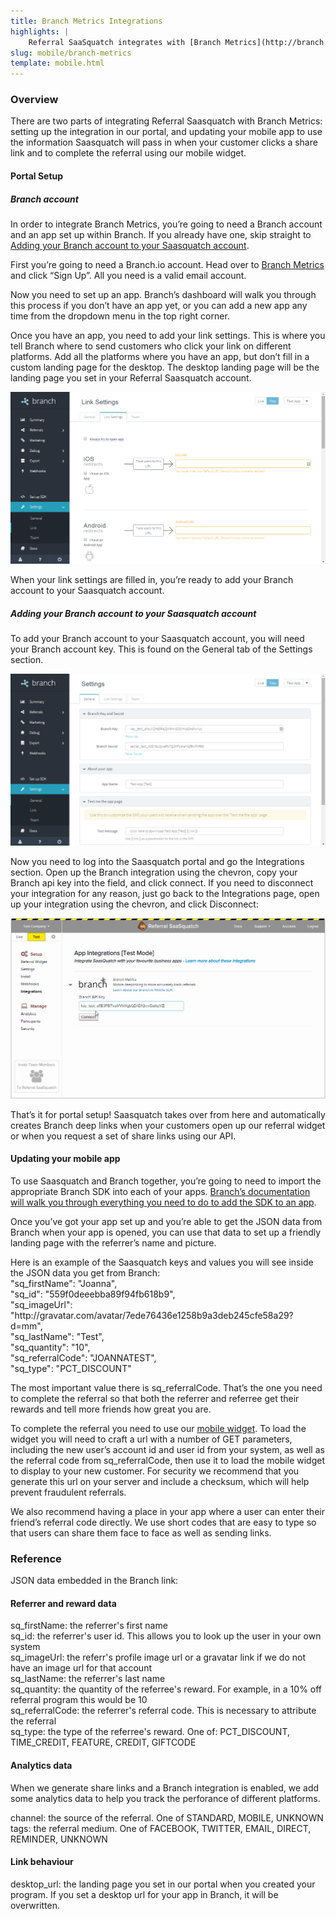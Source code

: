 ```yaml
---
title: Branch Metrics Integrations
highlights: |
    Referral SaaSquatch integrates with [Branch Metrics](http://branch.io) to provide additional attribution, personalization and analytics by using Branch's deep links.
slug: mobile/branch-metrics
template: mobile.html
---
```


### Overview

There are two parts of integrating Referral Saasquatch with Branch Metrics: setting up the integration in our portal, and updating your mobile app to use the information Saasquatch will pass in when your customer clicks a share link and to complete the referral using our mobile widget.

#### Portal Setup

##### Branch account

In order to integrate Branch Metrics, you’re going to need a Branch account and an app set up within Branch. If you already have one, skip straight to [Adding your Branch account to your Saasquatch account](#saasquatchAccount).

First you’re going to need a Branch.io account. Head over to [Branch Metrics](https://branch.io) and click “Sign Up”. All you need is a valid email account.

Now you need to set up an app. Branch’s dashboard will walk you through this process if you don’t have an app yet, or you can add a new app any time from the dropdown menu in the top right corner. 

Once you have an app, you need to add your link settings. This is where you tell Branch where to send customers who click your link on different platforms. Add all the platforms where you have an app, but don’t fill in a custom landing page for the desktop. The desktop landing page will be the landing page you set in your Referral Saasquatch account.

![Branch Metrics link settings](/assets/images/mobile/branch-link-settings.png)

When your link settings are filled in, you’re ready to add your Branch account to your Saasquatch account.

##### <a name="saasquatchAccount">Adding your Branch account to your Saasquatch account</a>

To add your Branch account to your Saasquatch account, you will need your Branch account key. This is found on the General tab of the Settings section.

![Branch Metrics api key](/assets/images/mobile/branch-api-key.png)

Now you need to log into the Saasquatch portal and go the Integrations section. Open up the Branch integration using the chevron, copy your Branch api key into the field, and click connect. If you need to disconnect your integration for any reason, just go back to the Integrations page, open up your integration using the chevron, and click Disconnect:

![Referral Saasquatch integration connection process](/assets/images/mobile/connect-branch-integration.gif)

That’s it for portal setup! Saasquatch takes over from here and automatically creates Branch deep links when your customers open up our referral widget or when you request a set of share links using our API.

#### Updating your mobile app

To use Saasquatch and Branch together, you’re going to need to import the appropriate Branch SDK into each of your apps. [Branch’s documentation will walk you through everything you need to do to add the SDK to an app](https://start.branch.io/#/integrate-sdk/steps).

Once you’ve got your app set up and you’re able to get the JSON data from Branch when your app is opened, you can use that data to set up a friendly landing page with the referrer’s name and picture.

Here is an example of the Saasquatch keys and values you will see inside the JSON data you get from Branch:  
"sq_firstName": "Joanna",  
"sq_id": "559f0deeebba89f94fb618b9",  
"sq_imageUrl": "http:\/\/gravatar.com\/avatar\/7ede76436e1258b9a3deb245cfe58a29?d=mm",  
"sq_lastName": "Test",  
"sq_quantity": "10",  
"sq_referralCode": "JOANNATEST",  
"sq_type": "PCT_DISCOUNT"

The most important value there is sq_referralCode. That’s the one you need to complete the referral so that both the referrer and referree get their rewards and tell more friends how great you are.

To complete the referral you need to use our [mobile widget](/mobile/widget/). To load the widget you will need to craft a url with a number of GET parameters, including the new user’s account id and user id from your system, as well as the referral code from sq_referralCode, then use it to load the mobile widget to display to your new customer. For security we recommend that you generate this url on your server and include a checksum, which will help prevent fraudulent referrals.

We also recommend having a place in your app where a user can enter their friend’s referral code directly. We use short codes that are easy to type so that users can share them face to face as well as sending links.

### Reference

JSON data embedded in the Branch link:

#### Referrer and reward data

sq_firstName: the referrer's first name  
sq_id: the referrer's user id. This allows you to look up the user in your own system  
sq_imageUrl: the referr's profile image url or a gravatar link if we do not have an image url for that account  
sq_lastName: the referrer's last name  
sq_quantity: the quantity of the referree's reward. For example, in a 10% off referral program this would be 10  
sq_referralCode: the referrer's referral code. This is necessary to attribute the referral  
sq_type: the type of the referree's reward. One of: PCT_DISCOUNT, TIME_CREDIT, FEATURE, CREDIT, GIFTCODE  

#### Analytics data

When we generate share links and a Branch integration is enabled, we add some analytics data to help you track the perforance of different platforms.

channel: the source of the referral. One of STANDARD, MOBILE, UNKNOWN  
tags: the referral medium. One of FACEBOOK, TWITTER, EMAIL, DIRECT, REMINDER, UNKNOWN  

#### Link behaviour

desktop_url: the landing page you set in our portal when you created your program. If you set a desktop url for your app in Branch, it will be overwritten.
